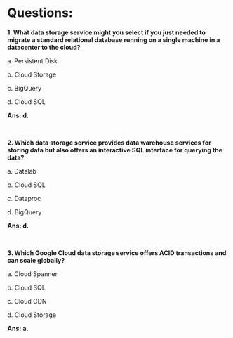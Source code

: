 # Questions:

**1. What data storage service might you select if you just needed to migrate a standard relational database running on a single machine in a datacenter to the cloud?**

a. Persistent Disk

b. Cloud Storage

c. BigQuery

d. Cloud SQL

**Ans: d.**

<br/>

**2. Which data storage service provides data warehouse services for storing data but also offers an interactive SQL interface for querying the data?**

a. Datalab

b. Cloud SQL

c. Dataproc

d. BigQuery

**Ans: d.**

<br/>

**3. Which Google Cloud data storage service offers ACID transactions and can scale globally?**

a. Cloud Spanner

b. Cloud SQL

c. Cloud CDN

d. Cloud Storage

**Ans: a.**

<br/>
